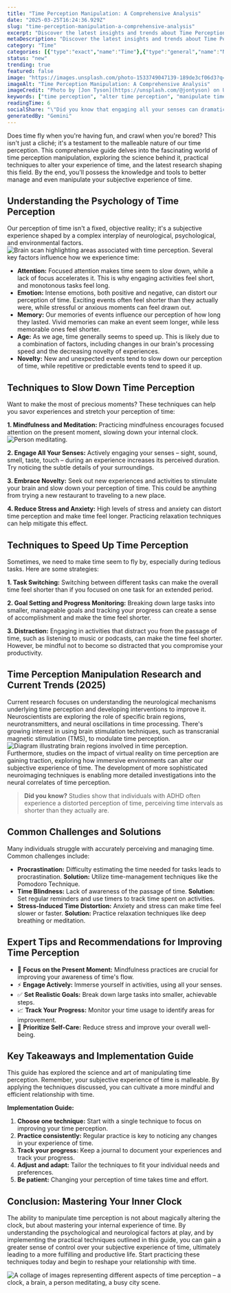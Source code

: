 ```yaml
---
title: "Time Perception Manipulation: A Comprehensive Analysis"
date: "2025-03-25T16:24:36.929Z"
slug: "time-perception-manipulation-a-comprehensive-analysis"
excerpt: "Discover the latest insights and trends about Time Perception Manipulation. This comprehensive guide covers everything you need to know about Time Perception Manipulation in 2025."
metaDescription: "Discover the latest insights and trends about Time Perception Manipulation. This comprehensive guide covers everything you need to know about Time Percepti..."
category: "Time"
categories: [{"type":"exact","name":"Time"},{"type":"general","name":"Neuroscience"},{"type":"medium","name":"Cognitive Psychology"},{"type":"specific","name":"Sensory Processing"},{"type":"niche","name":"Temporal Illusions"}]
status: "new"
trending: true
featured: false
image: "https://images.unsplash.com/photo-1533749047139-189de3cf06d3?q=85&w=1200&fit=max&fm=webp&auto=compress"
imageAlt: "Time Perception Manipulation: A Comprehensive Analysis"
imageCredit: "Photo by [Jon Tyson](https://unsplash.com/@jontyson) on Unsplash"
keywords: ["time perception", "alter time perception", "manipulate time perception", "how to slow down time perception", "speed up time perception techniques", "time distortion techniques", "time perception psychology", "buy time perception supplements", "time perception manipulation research", "best ways to improve time perception"]
readingTime: 6
socialShare: "\"Did you know that engaging all your senses can dramatically slow down your perception of time?  Mastering this simple trick can transform how you experience life's precious moments.\""
generatedBy: "Gemini"
---
```




Does time fly when you're having fun, and crawl when you're bored?  This isn't just a cliché; it's a testament to the malleable nature of our time perception.  This comprehensive guide delves into the fascinating world of time perception manipulation, exploring the science behind it, practical techniques to alter your experience of time, and the latest research shaping this field.  By the end, you'll possess the knowledge and tools to better manage and even manipulate your subjective experience of time.

## Understanding the Psychology of Time Perception

Our perception of time isn't a fixed, objective reality; it's a subjective experience shaped by a complex interplay of neurological, psychological, and environmental factors.  ![Brain scan highlighting areas associated with time perception](https://images.unsplash.com/photo-1533749047139-189de3cf06d3?q=85&w=1200&fit=max&fm=webp&auto=compress).  Several key factors influence how we experience time:

* **Attention:** Focused attention makes time seem to slow down, while a lack of focus accelerates it. This is why engaging activities feel short, and monotonous tasks feel long.
* **Emotion:** Intense emotions, both positive and negative, can distort our perception of time.  Exciting events often feel shorter than they actually were, while stressful or anxious moments can feel drawn out.
* **Memory:** Our memories of events influence our perception of how long they lasted.  Vivid memories can make an event seem longer, while less memorable ones feel shorter.
* **Age:**  As we age, time generally seems to speed up. This is likely due to a combination of factors, including changes in our brain's processing speed and the decreasing novelty of experiences.
* **Novelty:** New and unexpected events tend to slow down our perception of time, while repetitive or predictable events tend to speed it up.

## Techniques to Slow Down Time Perception

Want to make the most of precious moments?  These techniques can help you savor experiences and stretch your perception of time:

**1. Mindfulness and Meditation:**  Practicing mindfulness encourages focused attention on the present moment, slowing down your internal clock.  ![Person meditating](https://images.unsplash.com/photo-1495364141860-b0d03eccd065?q=85&w=1200&fit=max&fm=webp&auto=compress).

**2. Engage All Your Senses:**  Actively engaging your senses – sight, sound, smell, taste, touch – during an experience increases its perceived duration.  Try noticing the subtle details of your surroundings.

**3. Embrace Novelty:**  Seek out new experiences and activities to stimulate your brain and slow down your perception of time.  This could be anything from trying a new restaurant to traveling to a new place.

**4. Reduce Stress and Anxiety:**  High levels of stress and anxiety can distort time perception and make time feel longer.  Practicing relaxation techniques can help mitigate this effect.

## Techniques to Speed Up Time Perception

Sometimes, we need to make time seem to fly by, especially during tedious tasks.  Here are some strategies:

**1. Task Switching:**  Switching between different tasks can make the overall time feel shorter than if you focused on one task for an extended period.

**2. Goal Setting and Progress Monitoring:**  Breaking down large tasks into smaller, manageable goals and tracking your progress can create a sense of accomplishment and make the time feel shorter.

**3. Distraction:**  Engaging in activities that distract you from the passage of time, such as listening to music or podcasts, can make the time feel shorter.  However, be mindful not to become so distracted that you compromise your productivity.

## Time Perception Manipulation Research and Current Trends (2025)

Current research focuses on understanding the neurological mechanisms underlying time perception and developing interventions to improve it.  Neuroscientists are exploring the role of specific brain regions, neurotransmitters, and neural oscillations in time processing.  There's growing interest in using brain stimulation techniques, such as transcranial magnetic stimulation (TMS), to modulate time perception.  ![Diagram illustrating brain regions involved in time perception](https://images.unsplash.com/photo-1501139083538-0139583c060f?q=85&w=1200&fit=max&fm=webp&auto=compress).  Furthermore, studies on the impact of virtual reality on time perception are gaining traction, exploring how immersive environments can alter our subjective experience of time.  The development of more sophisticated neuroimaging techniques is enabling more detailed investigations into the neural correlates of time perception.

> **Did you know?** Studies show that individuals with ADHD often experience a distorted perception of time, perceiving time intervals as shorter than they actually are.

## Common Challenges and Solutions

Many individuals struggle with accurately perceiving and managing time.  Common challenges include:

* **Procrastination:**  Difficulty estimating the time needed for tasks leads to procrastination.  **Solution:** Utilize time-management techniques like the Pomodoro Technique.
* **Time Blindness:**  Lack of awareness of the passage of time.  **Solution:** Set regular reminders and use timers to track time spent on activities.
* **Stress-Induced Time Distortion:**  Anxiety and stress can make time feel slower or faster.  **Solution:** Practice relaxation techniques like deep breathing or meditation.

## Expert Tips and Recommendations for Improving Time Perception

* 🔑 **Focus on the Present Moment:** Mindfulness practices are crucial for improving your awareness of time's flow.
* ⚡ **Engage Actively:** Immerse yourself in activities, using all your senses.
* ✅ **Set Realistic Goals:** Break down large tasks into smaller, achievable steps.
* 📈 **Track Your Progress:** Monitor your time usage to identify areas for improvement.
* 🧠 **Prioritize Self-Care:** Reduce stress and improve your overall well-being.

## Key Takeaways and Implementation Guide

This guide has explored the science and art of manipulating time perception.  Remember, your subjective experience of time is malleable. By applying the techniques discussed, you can cultivate a more mindful and efficient relationship with time.

**Implementation Guide:**

1. **Choose one technique:** Start with a single technique to focus on improving your time perception.
2. **Practice consistently:** Regular practice is key to noticing any changes in your experience of time.
3. **Track your progress:** Keep a journal to document your experiences and track your progress.
4. **Adjust and adapt:** Tailor the techniques to fit your individual needs and preferences.
5. **Be patient:** Changing your perception of time takes time and effort.

## Conclusion: Mastering Your Inner Clock

The ability to manipulate time perception is not about magically altering the clock, but about mastering your internal experience of time.  By understanding the psychological and neurological factors at play, and by implementing the practical techniques outlined in this guide, you can gain a greater sense of control over your subjective experience of time, ultimately leading to a more fulfilling and productive life.  Start practicing these techniques today and begin to reshape your relationship with time.

![A collage of images representing different aspects of time perception – a clock, a brain, a person meditating, a busy city scene.](https://images.unsplash.com/photo-1509048191080-d2984bad6ae5?q=85&w=1200&fit=max&fm=webp&auto=compress)
